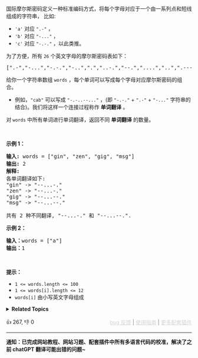 <p>国际摩尔斯密码定义一种标准编码方式，将每个字母对应于一个由一系列点和短线组成的字符串，&nbsp;比如:</p>

<ul> 
 <li><code>'a'</code> 对应 <code>".-"</code> ，</li> 
 <li><code>'b'</code> 对应 <code>"-..."</code> ，</li> 
 <li><code>'c'</code> 对应 <code>"-.-."</code> ，以此类推。</li> 
</ul>

<p>为了方便，所有 <code>26</code> 个英文字母的摩尔斯密码表如下：</p>

<pre>
[".-","-...","-.-.","-..",".","..-.","--.","....","..",".---","-.-",".-..","--","-.","---",".--.","--.-",".-.","...","-","..-","...-",".--","-..-","-.--","--.."]</pre>

<p>给你一个字符串数组 <code>words</code> ，每个单词可以写成每个字母对应摩尔斯密码的组合。</p>

<ul> 
 <li>例如，<code>"cab"</code> 可以写成 <code>"-.-..--..."</code> ，(即 <code>"-.-."</code> + <code>".-"</code> + <code>"-..."</code> 字符串的结合)。我们将这样一个连接过程称作 <strong>单词翻译</strong> 。</li> 
</ul>

<p>对<strong> </strong><code>words</code> 中所有单词进行单词翻译，返回不同 <strong>单词翻译</strong> 的数量。</p>

<p>&nbsp;</p>

<p><strong>示例 1：</strong></p>

<pre>
<strong>输入:</strong> words = ["gin", "zen", "gig", "msg"]
<strong>输出:</strong> 2
<strong>解释: </strong>
各单词翻译如下:
"gin" -&gt; "--...-."
"zen" -&gt; "--...-."
"gig" -&gt; "--...--."
"msg" -&gt; "--...--."

共有 2 种不同翻译, "--...-." 和 "--...--.".
</pre>

<p><strong>示例 2：</strong></p>

<pre>
<strong>输入：</strong>words = ["a"]
<strong>输出：</strong>1
</pre>

<p>&nbsp;</p>

<p><strong>提示：</strong></p>

<ul> 
 <li><code>1 &lt;= words.length &lt;= 100</code></li> 
 <li><code>1 &lt;= words[i].length &lt;= 12</code></li> 
 <li><code>words[i]</code> 由小写英文字母组成</li> 
</ul>

<details><summary><strong>Related Topics</strong></summary>数组 | 哈希表 | 字符串</details><br>

<div>👍 267, 👎 0<span style='float: right;'><span style='color: gray;'><a href='https://github.com/labuladong/fucking-algorithm/issues' target='_blank' style='color: lightgray;text-decoration: underline;'>bug 反馈</a> | <a href='https://labuladong.online/algo/fname.html?fname=jb插件简介' target='_blank' style='color: lightgray;text-decoration: underline;'>使用指南</a> | <a href='https://labuladong.online/algo/' target='_blank' style='color: lightgray;text-decoration: underline;'>更多配套插件</a></span></span></div>

<div id="labuladong"><hr>

**通知：已完成网站教程、网站习题、配套插件中所有多语言代码的校准，解决了之前 chatGPT 翻译可能出错的问题~**

</div>

